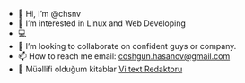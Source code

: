 - 👋 Hi, I’m @chsnv
- 👀 I’m interested in Linux and Web Developing
- :computer: 
- 💞️ I’m looking to collaborate on confident guys or company.
- 📫 How to reach me email: coshgun.hasanov@gmail.com
- :book: Müəllifi olduğum kitablar [Vi text Redaktoru](https://github.com/chsnv/chsnv/blob/main/Vi(Text%20Redaktoru).pdf) 
<!---
chsnv/chsnv is a ✨ special ✨ repository because its `README.md` (this file) appears on your GitHub profile.
You can click the Preview link to take a look at your changes.
--->
